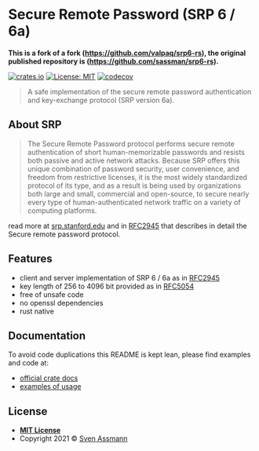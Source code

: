 # Secure Remote Password (SRP 6 / 6a)

**This is a fork of a fork (<https://github.com/valpaq/srp6-rs>), the original published repository is (<https://github.com/sassman/srp6-rs>).**

[![crates.io](https://img.shields.io/crates/v/srp6.svg)](https://crates.io/crates/srp6)
[![License: MIT](https://img.shields.io/badge/License-MIT-green.svg)](LICENSE)
[![codecov](https://codecov.io/gh/sassman/srp6-rs/branch/main/graph/badge.svg)](https://codecov.io/gh/sassman/srp6-rs)

> A safe implementation of the secure remote password authentication and key-exchange protocol (SRP version 6a).

## About SRP

> The Secure Remote Password protocol performs secure remote authentication of short human-memorizable passwords and resists both passive and active network attacks. Because SRP offers this unique combination of password security, user convenience, and freedom from restrictive licenses, it is the most widely standardized protocol of its type, and as a result is being used by organizations both large and small, commercial and open-source, to secure nearly every type of human-authenticated network traffic on a variety of computing platforms.

read more at [srp.stanford.edu](http://srp.stanford.edu) and in [RFC2945] that describes in detail the Secure remote password protocol.

## Features

- client and server implementation of SRP 6 / 6a as in [RFC2945]
- key length of 256 to 4096 bit provided as in [RFC5054]
- free of unsafe code
- no openssl dependencies
- rust native

## Documentation

To avoid code duplications this README is kept lean, please find examples and code at:

- [official crate docs](https://docs.rs/srp6)
- [examples of usage](https://github.com/sassman/srp6-rs/blob/main/examples)

[RFC2945]: https://datatracker.ietf.org/doc/html/rfc2945
[RFC5054]: https://datatracker.ietf.org/doc/html/rfc5054#appendix-A

## License

- **[MIT License](LICENSE)**
- Copyright 2021 © [Sven Assmann](https://www.d34dl0ck.me)
